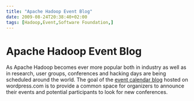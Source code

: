 ```yaml
---
title: "Apache Hadoop Event Blog"
date: 2009-08-24T20:38:40+02:00
tags: [Hadoop,Event,Software Foundation,]
---
```


# Apache Hadoop Event Blog


As Apache Hadoop becomes ever more popular both in industry as well as in research, user groups, conferences and 
hacking days are being scheduled around the world. The goal of the <a 
href="http://hadoopcommunity.wordpress.com/">event calendar blog</a> hosted on wordpress.com is to provide a common 
space for organizers to announce their events and potential participants to look for new conferences. 
